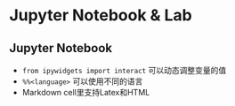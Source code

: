 # Jupyter Notebook & Lab

## Jupyter Notebook

* `from ipywidgets import interact` 可以动态调整变量的值
* `%%<language>` 可以使用不同的语言
* Markdown cell里支持Latex和HTML

